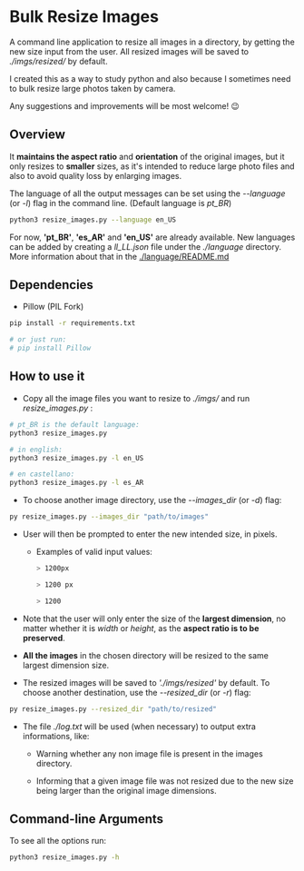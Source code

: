 # Bulk Resize Images

A command line application to resize all images in a directory, by getting the new size input from the user. All resized images will be saved to _./imgs/resized/_ by default.

I created this as a way to study python and also because I sometimes need to bulk resize large photos taken by camera.

Any suggestions and improvements will be most welcome! :wink:

## Overview

It **maintains the aspect ratio** and **orientation** of the original images, but it only resizes to **smaller** sizes, as it's intended to reduce large photo files and also to avoid quality loss by enlarging images.

The language of all the output messages can be set using the _--language_ (or _-l_) flag in the command line. (Default language is _pt_BR_)

```bash
python3 resize_images.py --language en_US
```

For now, **'pt_BR'**, **'es_AR'** and **'en_US'** are already available. New languages can be added by creating a _ll_LL.json_ file under the _./language_ directory. More information about that in the [./language/README.md](./language/README.md)

## Dependencies

- Pillow (PIL Fork)

```bash
pip install -r requirements.txt

# or just run:
# pip install Pillow
```

## How to use it

- Copy all the image files you want to resize to _./imgs/_ and run _resize_images.py_ :

```bash
# pt_BR is the default language:
python3 resize_images.py

# in english:
python3 resize_images.py -l en_US

# en castellano:
python3 resize_images.py -l es_AR
```

- To choose another image directory, use the _--images_dir_ (or _-d_) flag:

```bash
py resize_images.py --images_dir "path/to/images"
```

- User will then be prompted to enter the new intended size, in pixels.

  - Examples of valid input values:
    ```bash
    > 1200px
    ```
    ```bash
    > 1200 px
    ```
    ```bash
    > 1200
    ```

- Note that the user will only enter the size of the **largest dimension**, no matter whether it is _width_ or _height_, as the **aspect ratio is to be preserved**.

- **All the images** in the chosen directory will be resized to the same largest dimension size.

- The resized images will be saved to _'./imgs/resized'_ by default. To choose another destination, use the _--resized_dir_ (or _-r_) flag:

```bash
py resize_images.py --resized_dir "path/to/resized"
```

- The file _./log.txt_ will be used (when necessary) to output extra informations, like:

  - Warning whether any non image file is present in the images directory.

  - Informing that a given image file was not resized due to the new size being larger than the original image dimensions.

## Command-line Arguments

To see all the options run:

```bash
python3 resize_images.py -h
```
